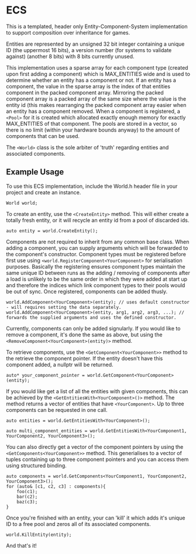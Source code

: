 # ECS

This is a templated, header only Entity-Component-System implementation to support composition over inheritance for games.

Entities are represented by an unsigned 32 bit integer containing a unique ID (the uppermost 16 bits), a version number (for systems to validate against) (another 8 bits)
with 8 bits currently unused.

This implementation uses a sparse array for each component type (created upon first adding a component) which is MAX_ENTITIES wide and is used to determine whether an entity has a component or not. If an entity has a component, the value in the sparse array is the index of that entities component in the packed component array. Mirroring the packed component array is a packed array of the same size where the value is the entity id (this makes rearranging the packed component array easier when an entity has a component removed. When a component is registered, a `<Pool>` for it is created which allocated exactly enough memory for exactly MAX_ENTITIES of that component. The pools are stored in a vector, so there is no limit (within your hardware bounds anyway) to the amount of components that can be used. 

The `<World>` class is the sole arbiter of 'truth' regarding entities and associated components.

## Example Usage

To use this ECS implementation, include the World.h header file in your project and create an instance.

    World world;

To create an entity, use the `<CreateEntity>` method. This will either create a totally fresh entity, or it will recycle an entity id from a pool of discarded ids.

    auto entity = world.CreateEntity();
    
Components are not required to inherit from any common base class. When adding a component, you can supply arguments which will be forwarded to the component's constructor. Component types must be registered before first use using `<world.RegisterComponent<YourComponent>` for serialisation purposes. Basically the registering ensures component types maintain the same unique ID between runs as the adding / removing of components after a load is unlikely to be the same order in which they were added at start up and therefore the indices which link component types to their pools would be out of sync. Once registered, components can be added thusly.

    world.AddComponent<YourComponent>(entity); // uses default constructor - will requires setting the data separately.
    world.AddComponent<YourComponent>(entity, arg1, arg2, arg3, ...); // forwards the supplied arguments and uses the defined constructor.

Currently, components can only be added signularly. If you would like to remove a component, it's done the same as above, but using the `<RemoveComponent<YourComponent>(entity)>`
method.

To retrieve components, use the `<GetComponent<YourComponent>>` method to the retrieve the component pointer. If the entity doesn't have this component added, a nullptr will 
be returned.

    auto* your_component_pointer = world.GetComponent<YourComponent>(entity);
   
If you would like get a list of all the entities with given components, this can be achieved by the `<GetEntitiesWith<YourComponent>()>` method. The method returns a vector of entities that have `<YourComponent>`. Up to three components can be requested in one call.

    auto entities = world.GetEntitiesWith<YourComponent>();

    auto multi_component_entities = world.GetEntitiesWith<YourComponent1, YourComponent2, YourComponent3>();
    
You can also directly get a vector of the component pointers by using the `<GetComponents<YourComponent>>` method. This generialises to a vector of tuples containing up to three component pointers and you can access them using structured binding.

    auto components = world.GetComponents<YourComponent1, YourComponent2, YourComponent3>();
    for (auto& [c1, c2, c3] : components){
        foo(c1);
        bar(c2);
        baz(c3);
    }
    
Once you're finished with an entity, your can 'kill' it which adds it's unique ID to a free pool and zeros all of its associated components.
 
    world.KillEntity(entity);
 
 And that's it!
 

